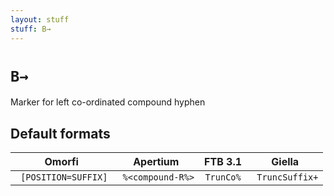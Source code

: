 ```yaml
---
layout: stuff
stuff: B→
---
```

# ` B→ `

Marker for left co-ordinated compound hyphen

## Default formats
| Omorfi | Apertium | FTB 3.1 | Giella |
|:------:|:--------:|:-------:|:------:|
| ` [POSITION=SUFFIX]` | ` %<compound-R%>` | ` TrunCo% ` | ` TruncSuffix+`  |
